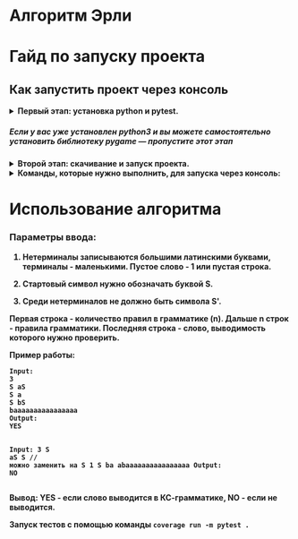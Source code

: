 <h1 id="earley-algorithm">Алгоритм Эрли</h1>
</blockquote>
<h1 id="-arncpp">Гайд по запуску проекта</h1>
<h2 id="-pycharm">Как запустить проект через консоль</h2>
<details>
<summary><strong>Первый этап: установка python и pytest.
<h5 id="-python3-pygame-"><em>Если у вас уже установлен python3 и вы можете самостоятельно установить библиотеку pygame — пропустите этот этап</em></h5></summary>
<p><strong>1. Скачайте python3 с официального <a href="https://www.python.org/downloads/">сайта</a> и установите его.</strong>
<strong>2. Во время установки <em>обязательно</em> поставьте галочку &quot;Add Python 3.x to PATH&quot;.</strong>
<img src="https://python-scripts.com/wp-content/uploads/2018/06/win-install-dialog.40e3ded144b0.png" alt="add path screenshot"></p>
<p><strong>3. Когда установка закончится запустите консоль нажать комбинацию Win + R.
<p><strong>4. Установите pytest, если хотите посмотреть покрытие тестами.
</details>

<details><summary>Второй этап: скачивание и запуск проекта.</summary>
<p><strong>1. Скачайте проект с github любым удобным для вас способом.</strong></p>
<p><strong>2. В консоли перейдите в папку. 
<p><strong>3. Запустите проект.
</details>



<details><summary>Команды, которые нужно выполнить, для запуска через консоль:</summary>
<p><code>git clone https://github.com/arncpp/earley-algorithm.git</code></p>
<p><code>pip install pytest</code></p>
<p><code>cd</code></p>
<p><code>python main.py</code></p></details>
</details>
<h1 id="-">Использование алгоритма</h1>
<h3 id="-">Параметры ввода:</h3>
<ol>
<li><p>Нетерминалы записываются большими латинскими буквами, терминалы - маленькими. Пустое слово - 1 или пустая строка.</p>
</li>
<li><p>Стартовый символ нужно обозначать буквой S.</p>
</li>
<li><p>Среди нетерминалов не должно быть символа S&#39;.</p>
</li>
</ol>
<p><strong>Первая строка - количество правил в грамматике (n). Дальше n строк - правила грамматики. Последняя строка - слово, выводимость которого нужно проверить.</strong></p>
<p>Пример работы:</p>
<pre><code><span class="hljs-keyword">Input</span>:
3
S <span class="hljs-keyword">aS</span>
S a
S <span class="hljs-keyword">bS</span>
baaaaaaaaaaaaaaaa
Output:
YES



<span class="hljs-keyword">Input</span>:
3
S <span class="hljs-keyword">aS</span>
S     <span class="hljs-comment">// можно заменить на S 1</span>
S ba
abaaaaaaaaaaaaaaaa
Output:
<span class="hljs-keyword">NO</span>
</code></pre><p>Вывод:
YES - если слово выводится в КС-грамматике, NO - если не выводится.</p>
<p><strong>Запуск тестов с помощью команды <code>coverage run -m pytest .</code></strong></p>

